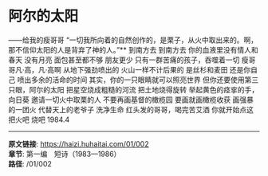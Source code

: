 # 阿尔的太阳

——给我的瘦哥哥
“一切我所向着的自然创作的，是栗子，从火中取出来的。啊，那不信仰太阳的人是背弃了神的人。”**
到南方去
到南方去
你的血液里没有情人和春天
没有月亮
面包甚至都不够
朋友更少
只有一群苦痛的孩子，吞噬着一切
瘦哥哥凡·高，凡·高啊
从地下强劲喷出的
火山一样不计后果的
是丝杉和麦田
还是你自己
喷出多余的活命的时间
其实，你的一只眼睛就可以照亮世界
但你还要使用第三只眼，阿尔的太阳
把星空烧成粗糙的河流
把土地烧得旋转
举起黄色的痉挛的手，向日葵
邀请一切火中取栗的人
不要再画基督的橄榄园
要画就画橄榄收获
画强暴的一团火
代替天上的老爷子
洗净生命
红头发的哥哥，喝完苦艾酒
你就开始点这把火吧
烧吧
1984.4

---

**原文链接**: https://haizi.huhaitai.com/01/002  
**章节**: 第一编　短诗（1983—1986）  
**路径**: /01/002
